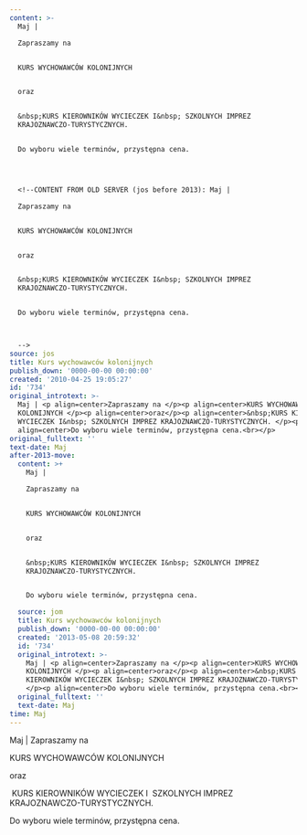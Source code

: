```yaml
---
content: >-
  Maj | 

  Zapraszamy na 


  KURS WYCHOWAWCÓW KOLONIJNYCH 


  oraz


  &nbsp;KURS KIEROWNIKÓW WYCIECZEK I&nbsp; SZKOLNYCH IMPREZ
  KRAJOZNAWCZO-TURYSTYCZNYCH. 


  Do wyboru wiele terminów, przystępna cena.




  <!--CONTENT FROM OLD SERVER (jos before 2013): Maj | 

  Zapraszamy na 


  KURS WYCHOWAWCÓW KOLONIJNYCH 


  oraz


  &nbsp;KURS KIEROWNIKÓW WYCIECZEK I&nbsp; SZKOLNYCH IMPREZ
  KRAJOZNAWCZO-TURYSTYCZNYCH. 


  Do wyboru wiele terminów, przystępna cena.



  -->
source: jos
title: Kurs wychowawców kolonijnych
publish_down: '0000-00-00 00:00:00'
created: '2010-04-25 19:05:27'
id: '734'
original_introtext: >-
  Maj | <p align=center>Zapraszamy na </p><p align=center>KURS WYCHOWAWCÓW
  KOLONIJNYCH </p><p align=center>oraz</p><p align=center>&nbsp;KURS KIEROWNIKÓW
  WYCIECZEK I&nbsp; SZKOLNYCH IMPREZ KRAJOZNAWCZO-TURYSTYCZNYCH. </p><p
  align=center>Do wyboru wiele terminów, przystępna cena.<br></p>
original_fulltext: ''
text-date: Maj
after-2013-move:
  content: >+
    Maj | 

    Zapraszamy na 


    KURS WYCHOWAWCÓW KOLONIJNYCH 


    oraz


    &nbsp;KURS KIEROWNIKÓW WYCIECZEK I&nbsp; SZKOLNYCH IMPREZ
    KRAJOZNAWCZO-TURYSTYCZNYCH. 


    Do wyboru wiele terminów, przystępna cena.

  source: jom
  title: Kurs wychowawców kolonijnych
  publish_down: '0000-00-00 00:00:00'
  created: '2013-05-08 20:59:32'
  id: '734'
  original_introtext: >-
    Maj | <p align=center>Zapraszamy na </p><p align=center>KURS WYCHOWAWCÓW
    KOLONIJNYCH </p><p align=center>oraz</p><p align=center>&nbsp;KURS
    KIEROWNIKÓW WYCIECZEK I&nbsp; SZKOLNYCH IMPREZ KRAJOZNAWCZO-TURYSTYCZNYCH.
    </p><p align=center>Do wyboru wiele terminów, przystępna cena.<br></p>
  original_fulltext: ''
  text-date: Maj
time: Maj
---
```

Maj | 
Zapraszamy na 

KURS WYCHOWAWCÓW KOLONIJNYCH 

oraz

&nbsp;KURS KIEROWNIKÓW WYCIECZEK I&nbsp; SZKOLNYCH IMPREZ KRAJOZNAWCZO-TURYSTYCZNYCH. 

Do wyboru wiele terminów, przystępna cena.



<!--CONTENT FROM OLD SERVER (jos before 2013): Maj | 
Zapraszamy na 

KURS WYCHOWAWCÓW KOLONIJNYCH 

oraz

&nbsp;KURS KIEROWNIKÓW WYCIECZEK I&nbsp; SZKOLNYCH IMPREZ KRAJOZNAWCZO-TURYSTYCZNYCH. 

Do wyboru wiele terminów, przystępna cena.


-->

<!--{{json:{"created_date":"2010-04-25 19:05:27","publish_down":"0000-00-00 00:00:00","id":"734"}}}-->